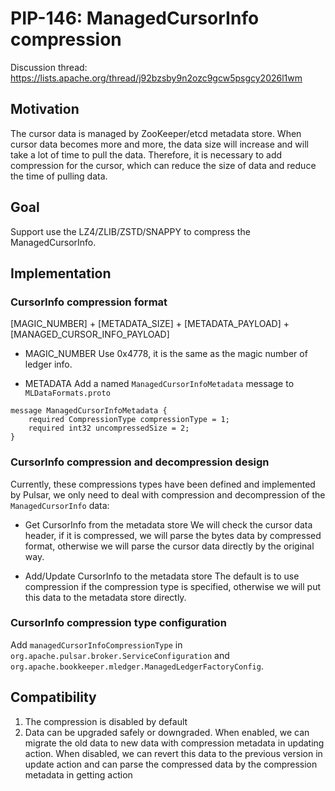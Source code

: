 # PIP-146: ManagedCursorInfo compression

Discussion thread: https://lists.apache.org/thread/j92bzsby9n2ozc9gcw5psgcy2026l1wm

## Motivation

The cursor data is managed by ZooKeeper/etcd metadata store. When cursor data becomes more and more, the data size will increase and will take a lot of time to pull the data. Therefore, it is necessary to add compression for the cursor, which can reduce the size of data and reduce the time of pulling data.

## Goal

Support use the LZ4/ZLIB/ZSTD/SNAPPY to compress the ManagedCursorInfo.

## Implementation

### CursorInfo compression format

[MAGIC_NUMBER] + [METADATA_SIZE] + [METADATA_PAYLOAD] + [MANAGED_CURSOR_INFO_PAYLOAD]

- MAGIC_NUMBER
Use 0x4778, it is the same as the magic number of ledger info.

- METADATA
Add a named `ManagedCursorInfoMetadata` message to `MLDataFormats.proto`

```
message ManagedCursorInfoMetadata {
    required CompressionType compressionType = 1;
    required int32 uncompressedSize = 2;
}
```

### CursorInfo compression and decompression design

Currently, these compressions types have been defined and implemented by Pulsar, we only need to deal with compression and decompression of the `ManagedCursorInfo` data:

- Get CursorInfo from the metadata store
We will check the cursor data header, if it is compressed, we will parse the bytes data by compressed format, otherwise we will parse the cursor data directly by the original way.

 - Add/Update CursorInfo to the metadata store
The default is to use compression if the compression type is specified, otherwise we will put this data to the metadata store directly.

### CursorInfo compression type configuration

Add `managedCursorInfoCompressionType` in `org.apache.pulsar.broker.ServiceConfiguration` and `org.apache.bookkeeper.mledger.ManagedLedgerFactoryConfig`.

## Compatibility

1. The compression is disabled by default
2. Data can be upgraded safely or downgraded. When enabled, we can migrate the old data to new data with compression metadata in updating action. When disabled, we can revert this data to the previous version in update action and can parse the compressed data by the compression metadata in getting action
